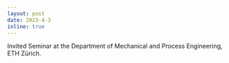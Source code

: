 ```yaml
---
layout: post
date: 2023-4-3
inline: true
---
```


Invited Seminar at the Department of Mechanical and Process Engineering, ETH Zürich.
